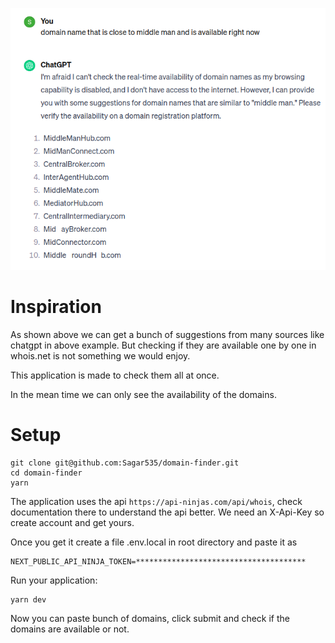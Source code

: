![Demo image requesting for bunch of domain names](image.png)

# Inspiration

As shown above we can get a bunch of suggestions from many sources like chatgpt in above example.
But checking if they are available one by one in whois.net is not something we would enjoy.

This application is made to check them all at once.

In the mean time we can only see the availability of the domains.


# Setup

```
git clone git@github.com:Sagar535/domain-finder.git
cd domain-finder
yarn
```

The application uses the api `https://api-ninjas.com/api/whois`, check documentation there to understand the api better. We need an X-Api-Key so create account and get yours.

Once you get it create a file .env.local in root directory and paste it as


```
NEXT_PUBLIC_API_NINJA_TOKEN=**************************************
```

Run your application:

```
yarn dev
```

Now you can paste bunch of domains, click submit and check if the domains are available or not.
